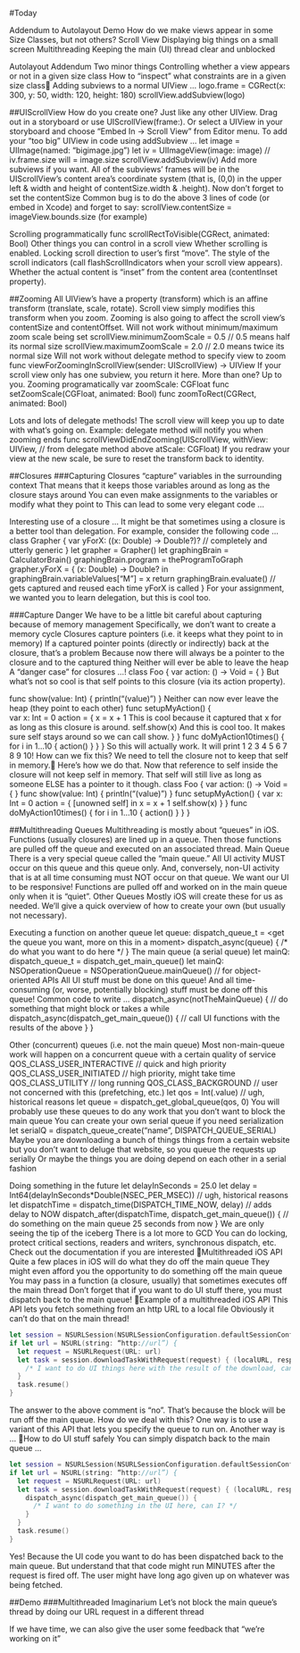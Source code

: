 
#Today

Addendum to Autolayout Demo
How do we make views appear in some Size Classes, but not others?
Scroll View
Displaying big things on a small screen
Multithreading
Keeping the main (UI) thread clear and unblocked

Autolayout Addendum
Two minor things
Controlling whether a view appears or not in a given size class
How to “inspect” what constraints are in a given size class
Adding subviews to a normal UIView ...
logo.frame = CGRect(x: 300, y: 50, width: 120, height: 180)
scrollView.addSubview(logo)



##UIScrollView
How do you create one?
Just like any other UIView. Drag out in a storyboard or use UIScrollView(frame:).
Or select a UIView in your storyboard and choose “Embed In -> Scroll View” from Editor menu.
To add your “too big” UIView in code using addSubview …
let image = UIImage(named: “bigimage.jpg”)
let iv = UIImageView(image: image) // iv.frame.size will = image.size
scrollView.addSubview(iv)
Add more subviews if you want.
All of the subviews’ frames will be in the UIScrollView’s content area’s coordinate system
(that is, (0,0) in the upper left & width and height of contentSize.width & .height).
Now don’t forget to set the contentSize
Common bug is to do the above 3 lines of code (or embed in Xcode) and forget to say:
scrollView.contentSize = imageView.bounds.size (for example)

Scrolling programmatically
func scrollRectToVisible(CGRect, animated: Bool)
Other things you can control in a scroll view
Whether scrolling is enabled.
Locking scroll direction to user’s first “move”.
The style of the scroll indicators (call flashScrollIndicators when your scroll view appears).
Whether the actual content is “inset” from the content area (contentInset property).

##Zooming
All UIView’s have a property (transform) which is an affine transform (translate, scale, rotate).
Scroll view simply modifies this transform when you zoom.
Zooming is also going to affect the scroll view’s contentSize and contentOffset.
Will not work without minimum/maximum zoom scale being set
scrollView.minimumZoomScale = 0.5 // 0.5 means half its normal size
scrollView.maximumZoomScale = 2.0 // 2.0 means twice its normal size
Will not work without delegate method to specify view to zoom
func viewForZoomingInScrollView(sender: UIScrollView) -> UIView
If your scroll view only has one subview, you return it here. More than one? Up to you.
Zooming programatically
var zoomScale: CGFloat
func setZoomScale(CGFloat, animated: Bool)
func zoomToRect(CGRect, animated: Bool) 


Lots and lots of delegate methods!
The scroll view will keep you up to date with what’s going on.
Example: delegate method will notify you when zooming ends
func scrollViewDidEndZooming(UIScrollView,
withView: UIView, // from delegate method above
atScale: CGFloat)
If you redraw your view at the new scale, be sure to reset the transform back to identity.


##Closures
###Capturing
Closures “capture” variables in the surrounding context
That means that it keeps those variables around as long as the closure stays around
You can even make assignments to the variables or modify what they point to
This can lead to some very elegant code …

Interesting use of a closure …
It might be that sometimes using a closure is a better tool than delegation.
For example, consider the following code …
class Grapher {
var yForX: ((x: Double) -> Double?)? // completely and utterly generic
}
let grapher = Grapher()
let graphingBrain = CalculatorBrain()
graphingBrain.program = theProgramToGraph
grapher.yForX = { (x: Double) -> Double? in
graphingBrain.variableValues[“M”] = x
return graphingBrain.evaluate() // gets captured and reused each time yForX is called
}
For your assignment, we wanted you to learn delegation, but this is cool too.

###Capture Danger
We have to be a little bit careful about capturing because of memory management
Specifically, we don’t want to create a memory cycle
Closures capture pointers (i.e. it keeps what they point to in memory)
If a captured pointer points (directly or indirectly) back at the closure, that’s a problem
Because now there will always be a pointer to the closure and to the captured thing
Neither will ever be able to leave the heap
A “danger case” for closures …!
class Foo {
var action: () -> Void = { }   But what’s not so cool is that self points to this closure (via its action property).
                                                
func show(value: Int) { println(“\(value)”) }   Neither can now ever leave the heap (they point to each other)
func setupMyAction() {                         
var x: Int = 0
action = {
x = x + 1      This is cool because it captured that x for as long as this closure is around.
self.show(x)   And this is cool too. It makes sure self stays around so we can call show.
}
}
func doMyAction10times() { for i in 1…10 { action() } }
}
So this will actually work. It will print 1 2 3 4 5 6 7 8 9 10! 
How can we fix this?
We need to tell the closure not to keep that self in memory.
Here’s how we do that.
Now that reference to self inside the closure will not keep self in memory.
That self will still live as long as someone ELSE has a pointer to it though.
class Foo {
var action: () -> Void = { }
func show(value: Int) { println(“\(value)”) }
func setupMyAction() {
var x: Int = 0
action = { [unowned self] in
x = x + 1
self.show(x)
}
}
func doMyAction10times() { for i in 1…10 { action() } }
}




##Multithreading
Queues
Multithreading is mostly about “queues” in iOS.
Functions (usually closures) are lined up in a queue.
Then those functions are pulled off the queue and executed on an associated thread.
Main Queue
There is a very special queue called the “main queue.”
All UI activity MUST occur on this queue and this queue only.
And, conversely, non-UI activity that is at all time consuming must NOT occur on that queue.
We want our UI to be responsive!
Functions are pulled off and worked on in the main queue only when it is “quiet”.
Other Queues
Mostly iOS will create these for us as needed.
We’ll give a quick overview of how to create your own (but usually not necessary).

Executing a function on another queue
let queue: dispatch_queue_t = <get the queue you want, more on this in a moment>
dispatch_async(queue) { /* do what you want to do here */ }
The main queue (a serial queue)
let mainQ: dispatch_queue_t = dispatch_get_main_queue()
let mainQ: NSOperationQueue = NSOperationQueue.mainQueue() // for object-oriented APIs
All UI stuff must be done on this queue!
And all time-consuming (or, worse, potentially blocking) stuff must be done off this queue!
Common code to write …
dispatch_async(notTheMainQueue) {
// do something that might block or takes a while
dispatch_async(dispatch_get_main_queue()) {
// call UI functions with the results of the above
}
}

Other (concurrent) queues (i.e. not the main queue)
Most non-main-queue work will happen on a concurrent queue with a certain quality of service
QOS_CLASS_USER_INTERACTIVE // quick and high priority
QOS_CLASS_USER_INITIATED // high priority, might take time
QOS_CLASS_UTILITY // long running
QOS_CLASS_BACKGROUND // user not concerned with this (prefetching, etc.)
let qos = Int(<one of the above>.value) // ugh, historical reasons
let queue = dispatch_get_global_queue(qos, 0)
You will probably use these queues to do any work that you don’t want to block the main queue
You can create your own serial queue if you need serialization
let serialQ = dispatch_queue_create(“name”, DISPATCH_QUEUE_SERIAL)
Maybe you are downloading a bunch of things things from a certain website
but you don’t want to deluge that website, so you queue the requests up serially
Or maybe the things you are doing depend on each other in a serial fashion

Doing something in the future
let delayInSeconds = 25.0
let delay = Int64(delayInSeconds*Double(NSEC_PER_MSEC)) // ugh, historical reasons
let dispatchTime = dispatch_time(DISPATCH_TIME_NOW, delay) // adds delay to NOW
dispatch_after(dispatchTime, dispatch_get_main_queue()) {
// do something on the main queue 25 seconds from now
}
We are only seeing the tip of the iceberg
There is a lot more to GCD
You can do locking, protect critical sections, readers and writers, synchronous dispatch, etc.
Check out the documentation if you are interested 
Multithreaded iOS API
Quite a few places in iOS will do what they do off the main queue
They might even afford you the opportunity to do something off the main queue
You may pass in a function (a closure, usually) that sometimes executes off the main thread
Don’t forget that if you want to do UI stuff there, you must dispatch back to the main queue!
Example of a multithreaded iOS API
This API lets you fetch something from an http URL to a local file
Obviously it can’t do that on the main thread!

```swift
let session = NSURLSession(NSURLSessionConfiguration.defaultSessionConfiguration())
if let url = NSURL(string: “http://url”) {
  let request = NSURLRequest(URL: url)
  let task = session.downloadTaskWithRequest(request) { (localURL, response, error) in
    /* I want to do UI things here with the result of the download, can I? */
  }
  task.resume()
}
```

The answer to the above comment is “no”.
That’s because the block will be run off the main queue.
How do we deal with this?
One way is to use a variant of this API that lets you specify the queue to run on.
Another way is …
How to do UI stuff safely
You can simply dispatch back to the main queue …

```swift
let session = NSURLSession(NSURLSessionConfiguration.defaultSessionConfiguration())
if let url = NSURL(string: “http://url”) {
  let request = NSURLRequest(URL: url)
  let task = session.downloadTaskWithRequest(request) { (localURL, response, error) in
    dispatch_async(dispatch_get_main_queue()) {
      /* I want to do something in the UI here, can I? */
    }
  }
  task.resume()
}
```

Yes! Because the UI code you want to do has been dispatched back to the main queue.
But understand that that code might run MINUTES after the request is fired off.
The user might have long ago given up on whatever was being fetched. 


##Demo
###Multithreaded Imaginarium
Let’s not block the main queue’s thread by doing our URL request in a different thread

If we have time, we can also give the user some feedback that “we’re working on it” 

